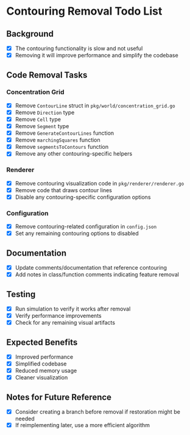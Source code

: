 # Contouring Removal Todo List

## Background
- [x] The contouring functionality is slow and not useful
- [x] Removing it will improve performance and simplify the codebase

## Code Removal Tasks

### Concentration Grid
- [x] Remove `ContourLine` struct in `pkg/world/concentration_grid.go`
- [x] Remove `Direction` type
- [x] Remove `Cell` type
- [x] Remove `Segment` type
- [x] Remove `GenerateContourLines` function
- [x] Remove `marchingSquares` function
- [x] Remove `segmentsToContours` function
- [x] Remove any other contouring-specific helpers

### Renderer
- [x] Remove contouring visualization code in `pkg/renderer/renderer.go`
- [x] Remove code that draws contour lines
- [x] Disable any contouring-specific configuration options

### Configuration
- [x] Remove contouring-related configuration in `config.json`
- [x] Set any remaining contouring options to disabled

## Documentation
- [x] Update comments/documentation that reference contouring
- [x] Add notes in class/function comments indicating feature removal

## Testing
- [x] Run simulation to verify it works after removal
- [x] Verify performance improvements
- [x] Check for any remaining visual artifacts

## Expected Benefits
- [x] Improved performance
- [x] Simplified codebase
- [x] Reduced memory usage
- [x] Cleaner visualization

## Notes for Future Reference
- [x] Consider creating a branch before removal if restoration might be needed
- [x] If reimplementing later, use a more efficient algorithm 